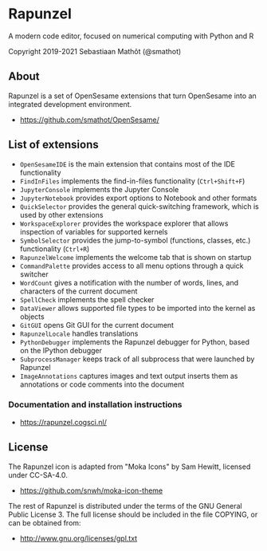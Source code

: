 # Rapunzel

A modern code editor, focused on numerical computing with Python and R

Copyright 2019-2021 Sebastiaan Mathôt (@smathot)


## About

Rapunzel is a set of OpenSesame extensions that turn OpenSesame into an integrated development environment.

- <https://github.com/smathot/OpenSesame/>

## List of extensions

- `OpenSesameIDE` is the main extension that contains most of the IDE functionality
- `FindInFiles` implements the find-in-files functionality (`Ctrl+Shift+F`)
- `JupyterConsole` implements the Jupyter Console
- `JupyterNotebook` provides export options to Notebook and other formats
- `QuickSelector` provides the general quick-switching framework, which is used by other extensions
- `WorkspaceExplorer` provides the workspace explorer that allows inspection of variables for supported kernels
- `SymbolSelector` provides the jump-to-symbol (functions, classes, etc.) functionality (`Ctrl+R`)
- `RapunzelWelcome` implements the welcome tab that is shown on startup
- `CommandPalette` provides access to all menu options through a quick switcher
- `WordCount` gives a notification with the number of words, lines, and characters of the current document
- `SpellCheck` implements the spell checker
- `DataViewer` allows supported file types to be imported into the kernel as objects
- `GitGUI` opens Git GUI for the current document
- `RapunzelLocale` handles translations
- `PythonDebugger` implements the Rapunzel debugger for Python, based on the IPython debugger
- `SubprocessManager` keeps track of all subprocess that were launched by Rapunzel
- `ImageAnnotations` captures images and text output inserts them as annotations or code comments into the document


### Documentation and installation instructions

- <https://rapunzel.cogsci.nl/>


## License

The Rapunzel icon is adapted from "Moka Icons" by Sam Hewitt, licensed under CC-SA-4.0.

- <https://github.com/snwh/moka-icon-theme>

The rest of Rapunzel is distributed under the terms of the GNU General Public License 3. The full license should be included in the file COPYING, or can be obtained from:

- <http://www.gnu.org/licenses/gpl.txt>
